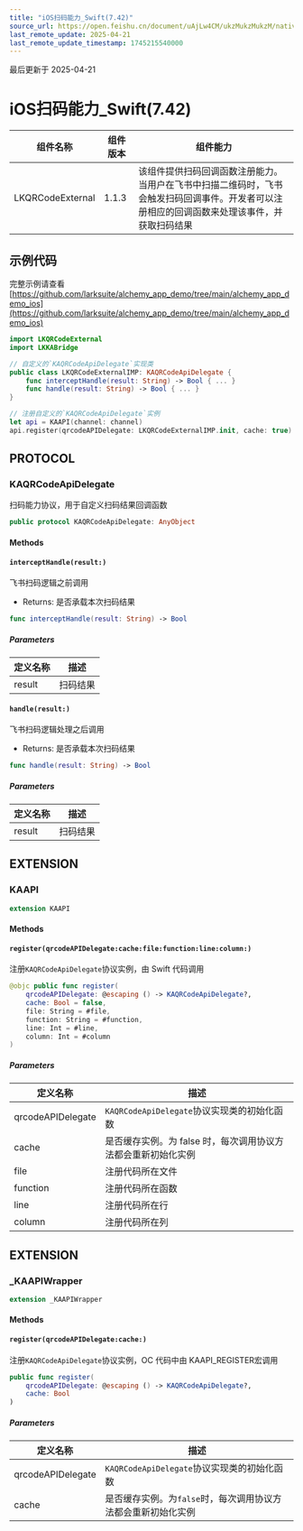 ```yaml
---
title: "iOS扫码能力_Swift(7.42)"
source_url: https://open.feishu.cn/document/uAjLw4CM/ukzMukzMukzM/native-integration/open-scene-introduction/protocol-components/scanning-ability/ios-qrcodeexternal_swift/ios-qrcodeexternal_swift_742
last_remote_update: 2025-04-21
last_remote_update_timestamp: 1745215540000
---
```

最后更新于 2025-04-21

# iOS扫码能力_Swift(7.42) 

|组件名称 | 组件版本 | 组件能力 |
| ---- | ------ | -------- |
| LKQRCodeExternal | 1.1.3 | 该组件提供扫码回调函数注册能力。当用户在飞书中扫描二维码时，飞书会触发扫码回调事件。开发者可以注册相应的回调函数来处理该事件，并获取扫码结果 |

## 示例代码

完整示例请查看 [https://github.com/larksuite/alchemy_app_demo/tree/main/alchemy_app_demo_ios](https://github.com/larksuite/alchemy_app_demo/tree/main/alchemy_app_demo_ios)

```swift
import LKQRCodeExternal
import LKKABridge

// 自定义的`KAQRCodeApiDelegate`实现类
public class LKQRCodeExternalIMP: KAQRCodeApiDelegate {    
    func interceptHandle(result: String) -> Bool { ... }  
    func handle(result: String) -> Bool { ... }
}

// 注册自定义的`KAQRCodeApiDelegate`实例
let api = KAAPI(channel: channel)
api.register(qrcodeAPIDelegate: LKQRCodeExternalIMP.init, cache: true)
```

## PROTOCOL

### KAQRCodeApiDelegate

扫码能力协议，用于自定义扫码结果回调函数

```swift
public protocol KAQRCodeApiDelegate: AnyObject
```

#### Methods
#### `interceptHandle(result:)`

飞书扫码逻辑之前调用
- Returns: 是否承载本次扫码结果

```swift
func interceptHandle(result: String) -> Bool
```

##### Parameters

| 定义名称 | 描述 |
| ---- | -- |
| result | 扫码结果 |

#### `handle(result:)`

飞书扫码逻辑处理之后调用
- Returns: 是否承载本次扫码结果

```swift
func handle(result: String) -> Bool
```

##### Parameters

| 定义名称 | 描述 |
| ---- | -- |
| result | 扫码结果 |
## EXTENSION

### KAAPI
```swift
extension KAAPI
```

#### Methods
#### `register(qrcodeAPIDelegate:cache:file:function:line:column:)`

注册`KAQRCodeApiDelegate`协议实例，由 Swift 代码调用

```swift
@objc public func register(
    qrcodeAPIDelegate: @escaping () -> KAQRCodeApiDelegate?,
    cache: Bool = false,
    file: String = #file,
    function: String = #function,
    line: Int = #line,
    column: Int = #column
)
```

##### Parameters

| 定义名称 | 描述 |
| ---- | -- |
| qrcodeAPIDelegate | `KAQRCodeApiDelegate`协议实现类的初始化函数 |
| cache | 是否缓存实例。为 false 时，每次调用协议方法都会重新初始化实例 |
| file | 注册代码所在文件 |
| function | 注册代码所在函数 |
| line | 注册代码所在行 |
| column | 注册代码所在列 |
## EXTENSION

### _KAAPIWrapper
```swift
extension _KAAPIWrapper
```

#### Methods
#### `register(qrcodeAPIDelegate:cache:)`

注册`KAQRCodeApiDelegate`协议实例，OC 代码中由 KAAPI_REGISTER宏调用

```swift
public func register(
    qrcodeAPIDelegate: @escaping () -> KAQRCodeApiDelegate?,
    cache: Bool
)
```

##### Parameters

| 定义名称 | 描述 |
| ---- | -- |
| qrcodeAPIDelegate | `KAQRCodeApiDelegate`协议实现类的初始化函数 |
| cache | 是否缓存实例。为`false`时，每次调用协议方法都会重新初始化实例 |
